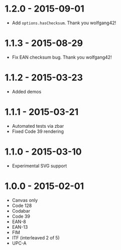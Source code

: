 1.2.0 - 2015-09-01
==================
* Add `options.hasChecksum`.  Thank you wolfgang42!

1.1.3 - 2015-08-29
==================
* Fix EAN checksum bug.  Thank you wolfgang42!

1.1.2 - 2015-03-23
==================
* Added demos

1.1.1 - 2015-03-21
==================
* Automated tests via zbar
* Fixed Code 39 rendering

1.1.0 - 2015-03-10
==================
* Experimental SVG support

1.0.0 - 2015-02-01
==================
* Canvas only
* Code 128
* Codabar
* Code 39
* EAN-8
* EAN-13
* FIM
* ITF (interleaved 2 of 5)
* UPC-A

